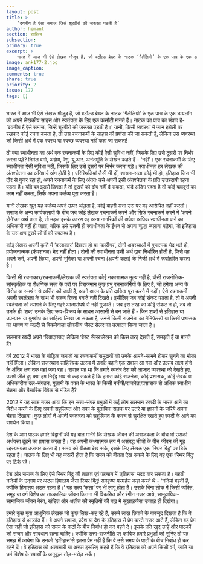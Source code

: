 ```yaml
---
layout: post
title: >
    ‘दयनीय है ऐसा समाज जिसे शूरवीरों की जरूरत पड़ती है’
author: hemant
section: साहित्य
subsection:
primary: true
excerpt: >
    भारत में आज भी ऐसे लेखक मौजूद हैं, जो बर्टोल्ड ब्रेख्त के नाटक ‘गैलेलियो’ के एक पात्र के एक डायलॉग को अपने लेखकीय साहस और स्वतंत्रता के लिए एक कसौटी मानते हैं। नाटक का पात्र का संवाद है- ‘दयनीय हैं ऐसे समाज, जिन्हें शूरवीरों की जरूरत पड़ती है।’
image: ank177-2.jpg
image_caption: 
comments: true
share: true
priority: 2
issue: 177
tags: []
---
```


भारत में आज भी ऐसे लेखक मौजूद हैं, जो बर्टोल्ड ब्रेख्त के नाटक ‘गैलेलियो’ के एक पात्र के एक डायलॉग को अपने लेखकीय साहस और स्वतंत्रता के लिए एक कसौटी मानते हैं। नाटक का पात्र का संवाद है- ‘दयनीय हैं ऐसे समाज, जिन्हें शूरवीरों की जरूरत पड़ती है।’ यानी, किसी व्यवस्था में जान हथेली पर रखकर कोई रचना करता है, तो उस रचनाकर्मी के साहस की प्रशंसा की जा सकती है, लेकिन उस व्यवस्था को किसी अर्थ में एक स्वस्थ या स्वच्छ व्यवस्था नहीं कहा जा सकता!

तो क्या स्वाधीनता का अर्थ एक रचनाकर्मी के लिए कोई ऐसी सुविधा नहीं, जिसके लिए उसे दूसरों पर निर्भर करना पड़े?
निर्मल वर्मा, अज्ञेय, रेणु, यू.आर. अनंतमूर्ति के लेखन कहते हैं - ‘नहीं’। एक रचनाकर्मी के लिए स्वाधीनता ऐसी सुविधा नहीं, जिसके लिए उसे दूसरों पर निर्भर करना पड़े। स्वाधीनता हर लेखक की अंतश्चेतना का अनिवार्य अंग होती है। परिस्थितियां जैसी भी हों, शासन-सत्ता कोई भी हो, इतिहास जिस भी दौर से गुजर रहा हो, अपने रचनाकर्म के लिए अंततः उसे अपनी इसी अंतश्चेतना के प्रति उत्तरदायी रहना पड़ता है। यदि वह इससे डिगता है तो दूसरों को दोष नहीं दे सकता, यदि अडिग रहता है तो कोई बहादुरी का काम नहीं करता, सिर्फ अपना कर्तव्य पूरा करता है।

यानी लेखक खुद यह कर्तव्य अपने ऊपर ओढ़ता है, कोई बाहरी सत्ता उस पर यह आरोपित नहीं करती। समाज के अन्य कार्यकलापों के बीच जब कोई लेखक रचनाकर्म करने और सिर्फ रचनाकर्म करने में ‘अपने होने’का अर्थ पाता है, तो महज इसके कारण वह अन्य नागरिकों की अपेक्षा अधिक स्वाधीनता पाने का अधिकारी नहीं हो जाता, बल्कि उसे उतनी ही स्वाधीनता के ईंधन से अपना चूल्हा जलाना पड़ेगा, जो इतिहास के उस क्षण दूसरे लोगों को उपलब्ध है।

कोई लेखक अपनी कृति में ‘कलाकार’ दिखता हो या ‘कारीगर’, दोनों अवस्थाओं में गुणात्मक भेद भले हो, प्रयोजनात्मक (फंक्शनल) भेद नहीं होता। दोनों की स्वाधीनता उसी अर्थ द्वारा निर्धारित होती है, जिसे वह अपने कर्म, अपनी क्रिया, अपनी भूमिका या अपनी रचना (अपनी कला) के निजी अर्थ में रूपांतरित करता है।

किसी भी रचनाकार/रचनाकर्मी/लेखक की स्वतंत्रता कोई नकारात्मक मूल्य नहीं है, जैसी राजनीतिक-सांस्कृतिक या शैक्षणिक सत्ता के पदों पर विराजमान कुछ प्रभु रचनाकर्मियों के लिए है, जो हमेशा अन्य के विरोध या समर्थन से अर्जित की जाती है, अपने आत्म के प्रति दायित्व पूरा करने में नहीं। ऐसे रचनाकर्मी अपनी स्वतंत्रता के साथ भी सहज रिश्ता बनाते नहीं दिखते। इसीलिए जब कोई संकट पड़ता है, तो वे अपनी स्वतंत्रता को त्यागने के लिए गहरे आत्मसंघर्ष से नहीं गुजरते। जब इस तरह का कोई संकट न हो, तब तो उनके ही ‘शब्द’ उनके लिए क्रय-विक्रय के साधन आसानी से बन जाते हैं - जिन शब्दों से इतिहास या उपन्यास या युगबोध का साहित्य लिखा जा सकता है, उनसे किसी राजनेता का मैनिफेस्टो या किसी प्रशासक का भाषण या जल्दी से बिकनेवाला लोकप्रिय ‘बैस्ट सेलर’का उत्पादन किया जाता है।

सलमान रुश्दी अपने ‘विवादास्पद’ लेकिन ‘बेस्ट सेलर’लेखन को किस तरह देखते हैं, समझते हैं या मानते हैं?

वर्ष 2012 में भारत के बौद्धिक जमातों या रचनाकर्मी समुदायों को उनके आमने-सामने होकर सुनने का मौका नहीं मिला। लेकिन राजस्थान साहित्यिक उत्सव में उनके बहाने एक सवाल आ गया और उत्सव खत्म होने के अंतिम क्षण तक वहां जमा रहा। सवाल यह था कि हमारे स्वतंत्र देश की आजाद व्यवस्था को देखते हुए, उसमें जीते हुए क्या हम निर्द्वंद्व भाव से कह सकते हैं कि हमारा कोई राजनेता, कोई प्रशासक, कोई सेवक या अधिकारीया दल-संगठन, गुलामी के वक्त के भारत के किसी मनीषी/राजनेता/प्रशासक से अधिक स्वाधीन चेतना और वैचारिक विवेक से मंडित है?

2012 में यह साफ नजर आया कि इन सत्ता-संपन्न प्रभुओं में कई लोग सलमान रुशदी के भारत आने का विरोध करने के लिए अपनी सहूलियत और नफा के मुताबिक सड़क पर उतरे या ज्ञापनों के जरिये अपना चेहरा दिखाया।कुछ लोगों ने अपनी स्वतंत्रता को सहूलियत के कवच से सुरक्षित रखते हुए रुश्दी के आने का समर्थन किया।

देश के आम पाठक हमारे विद्वानों की यह बात मानेंगे कि लेखक जीवन की अराजकता के बीच भी उसकी अर्थवत्ता ढूंढ़ने का प्रयास करता है। वह अपनी कथ्यात्मक लय में असंबद्ध चीजों के बीच जीवन की गूढ़ रहस्यमयता उजागर करता है। समय को बीतता देख सके, इसके लिए लेखक एक ‘स्थिर बिंदु’ पर टिके रहता है। पाठक के लिए भी यह जरूरी होता है कि समय को बीतता देख सकने के लिए वह एक ‘स्थिर बिंदु’ पर टिके रहे।

देश और समाज के लिए ऐसे स्थिर बिंदु की तालश एवं पहचान में ‘इतिहास’ मदद कर सकता है। बहती नदियों के उद्गम पर अटल हिमालय जैसा स्थिर बिंदु! रामकृष्ण परमहंस कहा करते थे - ‘नदियां बहती हैं, क्योंकि हिमालय अटल रहता है।’ यह सत्य ‘कला’ पर भी लागू होता है। उसके बिना लोक में किसी व्यक्ति, समूह या वर्ग विशेष का तात्कालिक जीवन कितना भी विकसित और रंगीन नजर आये, सामुदायिक-सामाजिक जीवन बेरंग, खंडित और अतीत की स्मृतियों की बाढ़ में सुखाड़जैसा उजाड़ ही दिखेगा।

हमारे कुछ युवा आधुनिक लेखक जो कुछ लिख-कह रहे हैं, उसमें लाख छिपाने के बावजूद दिखता है कि वे इतिहास से आक्रांत हैं। वे अपने समाज, प्रदेश या देश के इतिहास से प्रेम करते नजर आते हैं, लेकिन वह प्रेम ऐसा नहीं जो इतिहास को समय के पाटों के बीच निर्बाध हो कर बहने दे। इसके प्रति खुद उन्हें और पाठकों को सजग और सावधान रहना चाहिए। क्योंकि सत्ता-राजनीति पर काबिज हमारे प्रभुओं को सुनिए तो यह समझ में आयेगा कि उनको ‘इतिहास’से इतना प्रेम नहीं है कि वे उसे समय के पाटों के बीच निर्बाध हो कर बहने दें। वे इतिहास को अत्यचारी या अच्छा इसलिए कहते हैं कि वे इतिहास को अपने किसी वर्ग, जाति या धर्म विशेष के स्वार्थों के अनुकूल तोड़-मरोड़ सकें।
